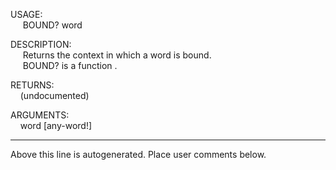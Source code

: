 USAGE:  
&nbsp;&nbsp;&nbsp;&nbsp;&nbsp;BOUND?&nbsp;word&nbsp;  
  
DESCRIPTION:  
&nbsp;&nbsp;&nbsp;&nbsp;&nbsp;Returns&nbsp;the&nbsp;context&nbsp;in&nbsp;which&nbsp;a&nbsp;word&nbsp;is&nbsp;bound.  
&nbsp;&nbsp;&nbsp;&nbsp;&nbsp;BOUND?&nbsp;is&nbsp;a&nbsp;function&nbsp;.  
  
RETURNS:  
&nbsp;&nbsp;&nbsp;&nbsp;(undocumented)  
  
ARGUMENTS:  
&nbsp;&nbsp;&nbsp;&nbsp;word&nbsp;[any-word!]  
___
Above this line is autogenerated. Place user comments below.